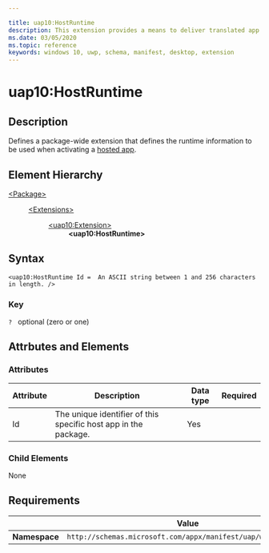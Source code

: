 ```yaml
---

title: uap10:HostRuntime
description: This extension provides a means to deliver translated app resources (in Package/Extensions).
ms.date: 03/05/2020
ms.topic: reference
keywords: windows 10, uwp, schema, manifest, desktop, extension 
---
```


# uap10:HostRuntime

## Description
Defines a package-wide extension that defines the runtime information to be used when activating a [hosted app](/windows/uwp/launch-resume/hosted-app-packages).

## Element Hierarchy

<dl>
<dt><a href="element-package.md">&lt;Package&gt;</a></dt>
<dd>
<dl>
<dt><a href="element-extensions.md">&lt;Extensions&gt;</a></dt>
<dd>
<dl>
<dt><a href="element-uap10-extension.md">&lt;uap10:Extension&gt;</a></dt>
<dd><b>&lt;uap10:HostRuntime&gt;</b></dd>
</dl>
</dd>
</dl>
</dd>
</dl>

## Syntax
```syntax
<uap10:HostRuntime Id =  An ASCII string between 1 and 256 characters in length. />
```

### Key
`?`   optional (zero or one)

## Attrbutes and Elements

### Attributes
| Attribute | Description | Data type | Required |
|-----------|-------------|-----------|----------|
| Id |  The unique identifier of this specific host app in the package. | Yes |

### Child Elements
None

## Requirements

|   | Value |
|--|--|
| **Namespace** | `http://schemas.microsoft.com/appx/manifest/uap/windows10/10` |